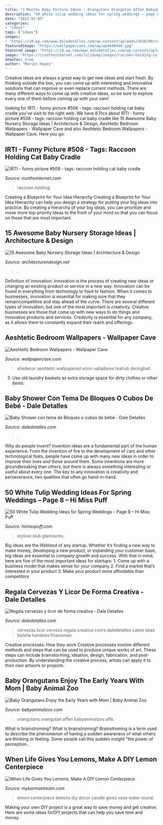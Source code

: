 ```yaml
---
title: "3 Months Baby Picture Ideas : Orangutans Orangutan Affen Babyanimalzoo Affe"
description: "50 white tulip wedding ideas for spring weddings – page 8 – hi miss puff"
date: "2023-01-05"
categories:
- "ideas"
tags: ["ideas"]
images:
- "https://i0.wp.com/www.daledetalles.com/wp-content/uploads/2016/09/cubo4.jpg?resize=564%2C849"
featuredImage: "https://wallpapercave.com/wp/wp4440444.jpg"
featured_image: "https://i0.wp.com/www.daledetalles.com/wp-content/uploads/2017/05/regala-cervezas-y-licor-de-forma-creativa6.jpg?resize=563%2C843"
image: "https://iruntheinternet.com/lulzdump/images/raccoon-holding-cat-baby-cradle-1288921896t.jpeg"
ShowToc: true
author: "Marvin Hayes"
---
```



Creative ideas are always a great way to get new ideas and start fresh. By thinking outside the box, you can come up with interesting and innovative solutions that can improve or even replace current methods. There are many different ways to come up with creative ideas, so be sure to explore every one of them before coming up with your own!

	

		
looking for IRTI - funny picture #508 - tags: raccoon holding cat baby cradle you've visit to the right web. We have 8 Pics about IRTI - funny picture #508 - tags: raccoon holding cat baby cradle like 15 Awesome Baby Nursery Storage Ideas | Architecture &amp; Design, Aeshtetic Bedroom Wallpapers - Wallpaper Cave and also Aeshtetic Bedroom Wallpapers - Wallpaper Cave. Here you go:
		
    
## IRTI - Funny Picture #508 - Tags: Raccoon Holding Cat Baby Cradle

<img loading=lazy src="https://iruntheinternet.com/lulzdump/images/raccoon-holding-cat-baby-cradle-1288921896t.jpeg" onerror="this.onerror=null;this.src='https://tse1.mm.bing.net/th?id=OIP.HcsuvLpn7kc96t419gyEowAAAA&amp;pid=15.1';" alt="IRTI - funny picture #508 - tags: raccoon holding cat baby cradle">

_Source: iruntheinternet.com_

>raccoon holding. 

	

Creating a Blueprint for Your Idea Hierarchy
Creating a Blueprint for Your Idea Hierarchy can help you design a strategy for putting your big ideas into practice. By creating a hierarchy of your big ideas, you can prioritize and move more top-priority ideas to the front of your mind so that you can focus on those that are most important.

    
## 15 Awesome Baby Nursery Storage Ideas | Architecture &amp; Design

<img loading=lazy src="https://cdn.architecturendesign.net/wp-content/uploads/2014/09/226.jpg" onerror="this.onerror=null;this.src='https://tse4.mm.bing.net/th?id=OIP.n7FiGijXaUVrsf5li2FVgAHaFM&amp;pid=15.1';" alt="15 Awesome Baby Nursery Storage Ideas | Architecture &amp; Design">

_Source: architecturendesign.net_

>. 

	

Definition of innovation:
Innovation is the process of creating new ideas or changing an existing product or service in a new way. Innovation can be found in everything from technology to food to fashion. When it comes to businesses, innovation is essential for making sure that they remaincompetitive and stay ahead of the curve. There are several different types of innovation, but one of the most important is creativity. Creative businesses are those that come up with new ways to do things and innovative products and services. Creativity is essential for any company, as it allows them to constantly expand their reach and offerings.

    
## Aeshtetic Bedroom Wallpapers - Wallpaper Cave

<img loading=lazy src="https://wallpapercave.com/wp/wp4440444.jpg" onerror="this.onerror=null;this.src='https://tse3.mm.bing.net/th?id=OIP.TeswCClTa5JTWMEhTNh2IAHaKd&amp;pid=15.1';" alt="Aeshtetic Bedroom Wallpapers - Wallpaper Cave">

_Source: wallpapercave.com_

>elledecor aeshtetic wallpapered erinn valladares teahub deringhall. 

	

3. Use old laundry baskets as extra storage space for dirty clothes or other items.

    
## Baby Shower Con Tema De Bloques O Cubos De Bebé - Dale Detalles

<img loading=lazy src="https://i0.wp.com/www.daledetalles.com/wp-content/uploads/2016/09/cubo4.jpg?resize=564%2C849" onerror="this.onerror=null;this.src='https://tse4.mm.bing.net/th?id=OIP.4drHwgCCSwkCMNwPIyQ6EAHaLJ&amp;pid=15.1';" alt="Baby Shower con tema de Bloques o cubos de bebé - Dale Detalles">

_Source: daledetalles.com_

>. 

	

Why do people invent?
Invention ideas are a fundamental part of the human experience. From the invention of fire to the development of cars and other technological feats, people have come up with many new ideas in order to improve their lives and those around them. Some inventions are more groundbreaking than others, but there is always something interesting or useful about every one. The key to any innovation is creativity and perseverance, two qualities that often go hand-in-hand.

    
## 50 White Tulip Wedding Ideas For Spring Weddings – Page 8 – Hi Miss Puff

<img loading=lazy src="https://www.himisspuff.com/wp-content/uploads/2017/01/white-and-green-tulip-wedding-centerpiece.jpg" onerror="this.onerror=null;this.src='https://tse3.mm.bing.net/th?id=OIP.PAwtV8Ox6Kv__6c21REARQHaLH&amp;pid=15.1';" alt="50 White Tulip Wedding Ideas for Spring Weddings – Page 8 – Hi Miss Puff">

_Source: himisspuff.com_

>stylowi slub glamoures. 

	

Big ideas are the lifeblood of any startup. Whether it’s finding a new way to make money, developing a new product, or expanding your customer base, big ideas are essential to company growth and success. With that in mind, here are five of the most important ideas for startups: 1. Come up with a business model that makes sense for your company 2. Find a market that’s interested in your product 3. Make your product more affordable than competitors 
    
## Regala Cervezas Y Licor De Forma Creativa - Dale Detalles

<img loading=lazy src="https://i0.wp.com/www.daledetalles.com/wp-content/uploads/2017/05/regala-cervezas-y-licor-de-forma-creativa6.jpg?resize=563%2C843" onerror="this.onerror=null;this.src='https://tse2.mm.bing.net/th?id=OIP.7NycYp7kUC6h6Lsbd_nTagHaLF&amp;pid=15.1';" alt="Regala cervezas y licor de forma creativa - Dale Detalles">

_Source: daledetalles.com_

>cervezas licor cerveza regala creativa coors daledetalles cakes latas botella hombres finansman. 

	

Creative processes: How they work
Creative processes involve different methods and steps that can be used to produce unique works of art. These steps can include brainstorming, ideation, design, fabrication, and post-production. By understanding the creative process, artists can apply it to their own artwork or projects.

    
## Baby Orangutans Enjoy The Early Years With Mom | Baby Animal Zoo

<img loading=lazy src="https://www.babyanimalzoo.com/wp-content/uploads/2015/04/freak-out-baby-orang.jpg" onerror="this.onerror=null;this.src='https://tse3.mm.bing.net/th?id=OIP.NgXXRcrOcmORgP9N4UjA7AHaJ7&amp;pid=15.1';" alt="Baby Orangutans Enjoy the Early Years with Mom | Baby Animal Zoo">

_Source: babyanimalzoo.com_

>orangutans orangutan affen babyanimalzoo affe. 

	

What is brainstroming?
What is brainstroming? Brainstroming is a term used to describe the phenomenon of having a sudden awareness of what others are thinking or feeling. Some people call this sudden insight "the power of perception.

    
## When Life Gives You Lemons, Make A DIY Lemon Centerpiece

<img loading=lazy src="https://mykarmastream.com/wp-content/uploads/2017/05/lemon-centerpiece-2.jpg" onerror="this.onerror=null;this.src='https://tse4.mm.bing.net/th?id=OIP.83OXDwI-S1QisrvcRjFTjQHaLH&amp;pid=15.1';" alt="When Life Gives You Lemons, Make A DIY Lemon Centerpiece">

_Source: mykarmastream.com_

>lemon centerpiece lemons diy decor candle gives vase water round. 

	

Making your own DIY project is a great way to save money and get creative. Here are some ideas forDIY projects that can help you save time and money.

